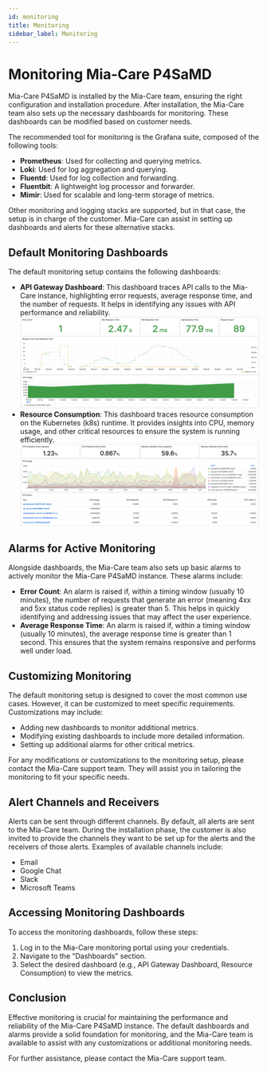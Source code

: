 ```yaml
---
id: monitoring
title: Monitoring
sidebar_label: Monitoring
---
```


# Monitoring Mia-Care P4SaMD

Mia-Care P4SaMD is installed by the Mia-Care team, ensuring the right configuration and installation procedure. After installation, the Mia-Care team also sets up the necessary dashboards for monitoring. These dashboards can be modified based on customer needs.

The recommended tool for monitoring is the Grafana suite, composed of the following tools:

- **Prometheus**: Used for collecting and querying metrics.
- **Loki**: Used for log aggregation and querying.
- **Fluentd**: Used for log collection and forwarding.
- **Fluentbit**: A lightweight log processor and forwarder.
- **Mimir**: Used for scalable and long-term storage of metrics.

Other monitoring and logging stacks are supported, but in that case, the setup is in charge of the customer. Mia-Care can assist in setting up dashboards and alerts for these alternative stacks.

## Default Monitoring Dashboards

The default monitoring setup contains the following dashboards:

- **API Gateway Dashboard**: This dashboard traces API calls to the Mia-Care instance, highlighting error requests, average response time, and the number of requests. It helps in identifying any issues with API performance and reliability.
![API Gateway Dashboard](img/api-gtw-dashboard.png)
- **Resource Consumption**: This dashboard traces resource consumption on the Kubernetes (k8s) runtime. It provides insights into CPU, memory usage, and other critical resources to ensure the system is running efficiently.
![Resource Dashboard](img/resource-dashboard.png)

## Alarms for Active Monitoring

Alongside dashboards, the Mia-Care team also sets up basic alarms to actively monitor the Mia-Care P4SaMD instance. These alarms include:

- **Error Count**: An alarm is raised if, within a timing window (usually 10 minutes), the number of requests that generate an error (meaning 4xx and 5xx status code replies) is greater than 5. This helps in quickly identifying and addressing issues that may affect the user experience.
- **Average Response Time**: An alarm is raised if, within a timing window (usually 10 minutes), the average response time is greater than 1 second. This ensures that the system remains responsive and performs well under load.

## Customizing Monitoring

The default monitoring setup is designed to cover the most common use cases. However, it can be customized to meet specific requirements. Customizations may include:

- Adding new dashboards to monitor additional metrics.
- Modifying existing dashboards to include more detailed information.
- Setting up additional alarms for other critical metrics.

For any modifications or customizations to the monitoring setup, please contact the Mia-Care support team. They will assist you in tailoring the monitoring to fit your specific needs.

## Alert Channels and Receivers

Alerts can be sent through different channels. By default, all alerts are sent to the Mia-Care team. During the installation phase, the customer is also invited to provide the channels they want to be set up for the alerts and the receivers of those alerts. Examples of available channels include:

- Email
- Google Chat
- Slack
- Microsoft Teams

## Accessing Monitoring Dashboards

To access the monitoring dashboards, follow these steps:

1. Log in to the Mia-Care monitoring portal using your credentials.
2. Navigate to the "Dashboards" section.
3. Select the desired dashboard (e.g., API Gateway Dashboard, Resource Consumption) to view the metrics.

## Conclusion

Effective monitoring is crucial for maintaining the performance and reliability of the Mia-Care P4SaMD instance. The default dashboards and alarms provide a solid foundation for monitoring, and the Mia-Care team is available to assist with any customizations or additional monitoring needs.

For further assistance, please contact the Mia-Care support team.
